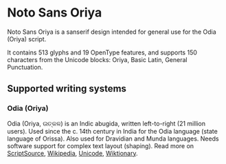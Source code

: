 
# Noto Sans Oriya

Noto Sans Oriya is a sanserif design intended for general use for the Odia (Oriya) script.

It contains 513 glyphs and 19 OpenType features, and supports 150 characters from the Unicode blocks: Oriya, Basic Latin, General Punctuation.


## Supported writing systems


### Odia (Oriya)

Odia (Oriya, ଉତ୍କଳ) is an Indic abugida, written left-to-right (21 million users). Used since the c. 14th century in India for the Odia language (state language of Orissa). Also used for Dravidian and Munda languages. Needs software support for complex text layout (shaping). Read more on [ScriptSource](https://scriptsource.org/scr/Orya), [Wikipedia](https://en.wikipedia.org/wiki/ISO_15924:Orya), [Unicode](https://www.unicode.org/versions/Unicode13.0.0/ch12.pdf#G10153), [Wiktionary](https://en.wiktionary.org/wiki/Category:Oriya_script).


